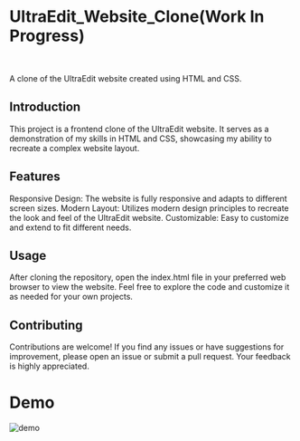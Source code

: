 <h1>UltraEdit_Website_Clone(Work In Progress)</h1>
<br>

A clone of the UltraEdit website created using HTML and CSS.
<br>
<h2>Introduction</h2>
This project is a frontend clone of the UltraEdit website. It serves as a demonstration of my skills in HTML and CSS, showcasing my ability to recreate a complex website layout.
<br>
<h2>Features</h2>
Responsive Design: The website is fully responsive and adapts to different screen sizes.
Modern Layout: Utilizes modern design principles to recreate the look and feel of the UltraEdit website.
Customizable: Easy to customize and extend to fit different needs.
<br>
<h2>Usage</h2>
After cloning the repository, open the index.html file in your preferred web browser to view the website. Feel free to explore the code and customize it as needed for your own projects.
<br>
<h2>Contributing</h2>
Contributions are welcome! If you find any issues or have suggestions for improvement, please open an issue or submit a pull request. Your feedback is highly appreciated.

<h1>Demo</h1>
<img src="https://encrypted-tbn0.gstatic.com/images?q=tbn:ANd9GcTmyc4SRtcqPPJBgBEci3rzPAj-_yZU02gw_A&usqp=CAU" alt="demo">
